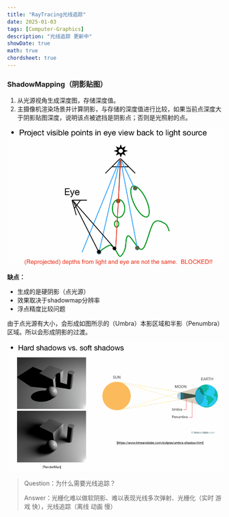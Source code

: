 ```yaml
---
title: "RayTracing光线追踪"
date: 2025-01-03
tags: [Computer-Graphics]
description: "光线追踪 更新中"
showDate: true
math: true
chordsheet: true
---
```




### ShadowMapping（阴影贴图）

1. 从光源视角生成深度图，存储深度值。
2. 主摄像机渲染场景并计算阴影，与存储的深度值进行比较，如果当前点深度大于阴影贴图深度，说明该点被遮挡是阴影点；否则是光照射的点。

![01](/images/RayTracing/01.png)

**缺点：**

- 生成的是硬阴影（点光源）
- 效果取决于shadowmap分辨率
- 浮点精度比较问题



由于点光源有大小，会形成如图所示的（Umbra）本影区域和半影（Penumbra）区域。所以会形成阴影的过渡。

![02](/images/RayTracing/02.png)

> Question：为什么需要光线追踪？
>
> Answer：光栅化难以做软阴影、难以表现光线多次弹射、光栅化（实时 游戏 快），光线追踪（离线 动画 慢）